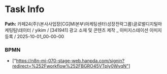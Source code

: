 # Task Info

**Path:** 카페24(주)\본사사업장\[CG]MI본부\마케팅센터\성장전략그룹\글로벌디지털마케팅팀\데이터 / yikim / [341941] 광고 소재 및 콘텐츠 제작 _ 이미지스테이션 이미지 등록 / 2025-10-01_00-00-00

### BPMN
- ["https://n8n-mi-070-stage-web.hanpda.com/signin?redirect=%252Fworkflow%252FBGRO45VTply0WvqN"]

